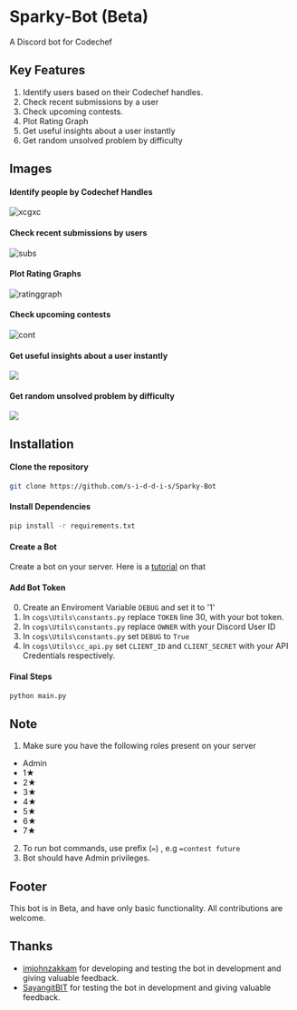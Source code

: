 # Sparky-Bot (Beta)

A Discord bot for Codechef

## Key Features
1. Identify users based on their Codechef handles.
2. Check recent submissions by a user
3. Check upcoming contests.
4. Plot Rating Graph
5. Get useful insights about a user instantly
6. Get random unsolved problem by difficulty

## Images

#### Identify people by Codechef Handles
<img src="https://i.ibb.co/5xhYtBy/xcgxc.png" alt="xcgxc" border="0">

#### Check recent submissions by users
<img src="https://i.ibb.co/4m4M0zT/subs.png" alt="subs" border="0">

#### Plot Rating Graphs
<img src="https://i.ibb.co/SKkQVJz/ratinggraph.png" alt="ratinggraph" border="0">

#### Check upcoming contests
<img src="https://i.ibb.co/TMVnwyg/cont.png" alt="cont" border="0">

#### Get useful insights about a user instantly
![](https://i.ibb.co/23kzXBS/sssss.png)

#### Get random unsolved problem by difficulty
![](https://i.ibb.co/7nGGYMb/Capture.png)

## Installation

#### Clone the repository

```bash
git clone https://github.com/s-i-d-d-i-s/Sparky-Bot
```
#### Install Dependencies

```bash
pip install -r requirements.txt
```

#### Create a Bot

Create a bot on your server. Here is a [tutorial](https://github.com/reactiflux/discord-irc/wiki/Creating-a-discord-bot-&-getting-a-token) on that

#### Add Bot Token
0. Create an Enviroment Variable `DEBUG` and set it to '1'
1. In `cogs\Utils\constants.py` replace `TOKEN` line 30, with your bot token.
2. In `cogs\Utils\constants.py` replace `OWNER` with your Discord User ID
3. In `cogs\Utils\constants.py` set `DEBUG` to `True`
4. In `cogs\Utils\cc_api.py` set `CLIENT_ID` and `CLIENT_SECRET` with your API Credentials respectively.


#### Final Steps 

```bash
python main.py
```

## Note

1. Make sure you have the following roles present on your server
 - Admin
 - 1★
 - 2★
 - 3★
 - 4★
 - 5★
 - 6★
 - 7★
2. To run bot commands, use prefix (`=`) , e.g `=contest future`
3. Bot should have Admin privileges.


## Footer

This bot is in Beta, and have only basic functionality.
All contributions are welcome.

## Thanks

- [imjohnzakkam](https://github.com/imjohnzakkam) for developing and testing the bot in development and giving valuable feedback.
- [SayangitBIT](https://github.com/SayangitBIT) for testing the bot in development and giving valuable feedback.
